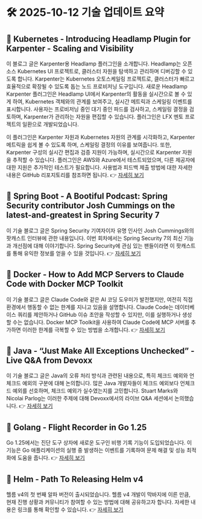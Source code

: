 # 🛠️ 2025-10-12 기술 업데이트 요약

## 🔹 Kubernetes - Introducing Headlamp Plugin for Karpenter - Scaling and Visibility
이 블로그 글은 Karpenter용 Headlamp 플러그인을 소개합니다. Headlamp는 오픈 소스 Kubernetes UI 프로젝트로, 클러스터 자원을 탐색하고 관리하며 디버깅할 수 있도록 합니다. Karpenter는 Kubernetes 오토스케일링 프로젝트로, 클러스터가 빠르고 효율적으로 확장될 수 있도록 돕는 노드 프로비저닝 도구입니다. 새로운 Headlamp Karpenter 플러그인은 Headlamp UI에서 Karpenter의 활동을 실시간으로 볼 수 있게 하여, Kubernetes 객체와의 관계를 보여주고, 실시간 메트릭과 스케일링 이벤트를 표시합니다. 사용자는 프로비저닝 중인 대기 중인 파드를 검사하고, 스케일링 결정을 검토하며, Karpenter가 관리하는 자원을 편집할 수 있습니다. 플러그인은 LFX 멘토 프로젝트의 일환으로 개발되었습니다.

이 플러그인은 Karpenter 자원과 Kubernetes 자원의 관계를 시각화하고, Karpenter 메트릭을 쉽게 볼 수 있도록 하며, 스케일링 결정의 이유를 보여줍니다. 또한, Karpenter 구성의 실시간 편집과 검증 지원이 가능하며, 실시간으로 Karpenter 자원을 추적할 수 있습니다. 플러그인은 AWS와 Azure에서 테스트되었으며, 다른 제공자에 대한 지원은 추가적인 테스트가 필요합니다. 사용법과 피드백 제출 방법에 대한 자세한 내용은 GitHub 리포지토리를 참조하면 됩니다.
👉 [자세히 보기](https://kubernetes.io/blog/2025/10/06/introducing-headlamp-plugin-for-karpenter/)

## 🔹 Spring Boot - A Bootiful Podcast: Spring Security contributor Josh Cummings on the latest-and-greatest in Spring Security 7
이 기술 블로그 글은 Spring Security 기여자이자 유명 인사인 Josh Cummings와의 팟캐스트 인터뷰에 관한 내용입니다. 이번 회차에서는 Spring Security 7의 최신 기능과 개선점에 대해 이야기합니다. Spring Security에 관심 있는 팬들이라면 이 팟캐스트를 통해 유익한 정보를 얻을 수 있을 것입니다.
👉 [자세히 보기](https://spring.io/blog/2025/10/09/a-bootiful-podcast-josh-cummings)

## 🔹 Docker - How to Add MCP Servers to Claude Code with Docker MCP Toolkit
이 기술 블로그 글은 Claude Code와 같은 AI 코딩 도우미가 발전했지만, 여전히 직접 환경에서 행동할 수 없는 한계를 지니고 있음을 설명합니다. Claude Code는 데이터베이스 쿼리를 제안하거나 GitHub 이슈 초안을 작성할 수 있지만, 이를 실행하거나 생성할 수는 없습니다. Docker MCP Toolkit을 사용하여 Claude Code에 MCP 서버를 추가하면 이러한 한계를 극복할 수 있는 방법을 소개합니다.
👉 [자세히 보기](https://www.docker.com/blog/add-mcp-servers-to-claude-code-with-mcp-toolkit/)

## 🔹 Java - “Just Make All Exceptions Unchecked” - Live Q&amp;A from Devoxx
이 기술 블로그 글은 Java의 오류 처리 방식과 관련된 내용으로, 특히 체크드 예외와 언체크드 예외의 구분에 대해 논의합니다. 많은 Java 개발자들이 체크드 예외보다 언체크드 예외를 선호하며, 체크드 예외가 실수였는지를 고민합니다. Stuart Marks와 Nicolai Parlog는 이러한 주제에 대해 Devoxx에서의 라이브 Q&A 세션에서 논의했습니다.
👉 [자세히 보기](https://inside.java/2025/10/09/devoxxstream/)

## 🔹 Golang - Flight Recorder in Go 1.25
Go 1.25에서는 진단 도구 상자에 새로운 도구인 비행 기록 기능이 도입되었습니다. 이 기능은 Go 애플리케이션의 실행 중 발생하는 이벤트를 기록하여 문제 해결 및 성능 최적화에 도움을 줍니다.
👉 [자세히 보기](https://go.dev/blog/flight-recorder)

## 🔹 Helm - Path To Releasing Helm v4
헬름 v4의 첫 번째 알파 버전이 출시되었습니다. 헬름 v4 개발이 막바지에 이른 만큼, 현재 진행 상황과 커뮤니티가 참여할 수 있는 방법에 대해 공유하고자 합니다. 자세한 내용은 링크를 통해 확인할 수 있습니다.
👉 [자세히 보기](https://helm.sh/blog/path-to-helm-v4/)

